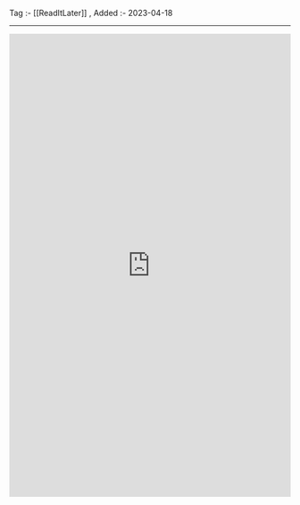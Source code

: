 Tag :- [[ReadItLater]] , 
Added :- 2023-04-18

-----
<iframe src="https://www.linkedin.com/embed/feed/update/urn:li:ugcPost:7026878897518444544" height="829" width="504" frameborder="0" allowfullscreen="" title="Embedded post"></iframe>